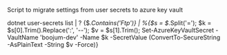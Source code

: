 
Script to migrate settings from user secrets to azure key vault

dotnet user-secrets list | ? {$_.Contains('Ftp')} | %{$s = $_.Split('='); $k = $s[0].Trim().Replace(':', '--'); $v = $s[1].Trim(); Set-AzureKeyVaultSecret -VaultName 'boojum-dev' -Name $k -SecretValue (ConvertTo-SecureString -AsPlainText -String $v -Force)}